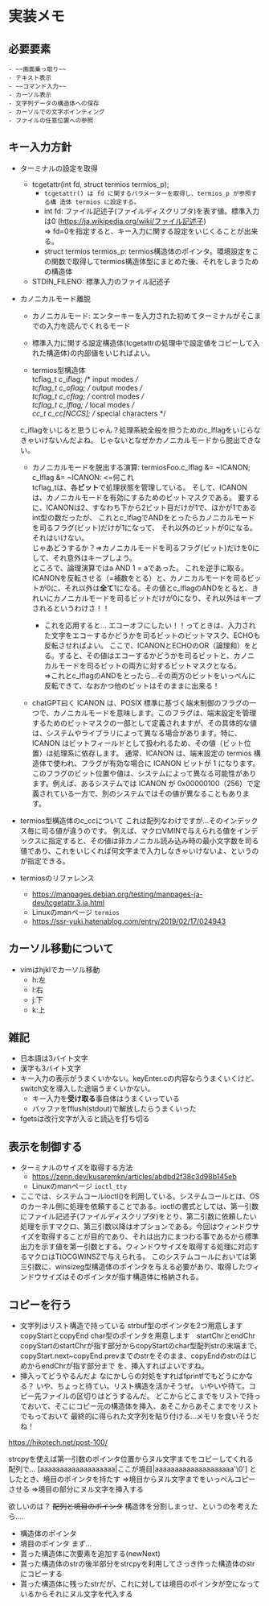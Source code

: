 # 実装メモ

## 必要要素
    - ~~画面乗っ取り~~
    - テキスト表示
    - ~~コマンド入力~~
    - カーソル表示
    - 文字列データの構造体への保存
    - カーソルでの文字ポインティング
    - ファイルの任意位置への参照

## キー入力方針

- ターミナルの設定を取得
    - tcgetattr(int fd, struct termios termios_p);
        - ``` tcgetattr() は fd に関するパラメーターを取得し、termios_p が参照する構 造体 termios に設定する。 ```
        - int fd:   ファイル記述子(ファイルディスクリプタ)を表す値。標準入力は0 (https://ja.wikipedia.org/wiki/ファイル記述子)   
        => fd=0を指定すると、キー入力に関する設定をいじくることが出来る。
        - struct termios termios_p: termios構造体のポインタ。環境設定をこの関数で取得してtermios構造体型にまとめた後、それをしまうための構造体
    - STDIN_FILENO: 標準入力のファイル記述子

- カノニカルモード離脱
    - カノニカルモード: エンターキーを入力された初めてターミナルがそこまでの入力を読んでくれるモード
    - 標準入力に関する設定構造体(tcgetattrの処理中で設定値をコピーして入れた構造体)の内部値をいじればよい。

    - termios型構造体  
    tcflag_t c_iflag;      /* input modes */  
    tcflag_t c_oflag;      /* output modes */  
    tcflag_t c_cflag;      /* control modes */  
    tcflag_t c_lflag;      /* local modes */   
    cc_t     c_cc[NCCS];   /* special characters */  

    c_iflagをいじると思うじゃん？処理系統全般を担うためのc_lflagをいじらなきゃいけないんだよね。
    じゃないとなぜかカノニカルモードから脱出できない。

    - カノニカルモードを脱出する演算: termiosFoo.c_lflag &= ~ICANON;  
    c_lflag &= ~ICANON: <=何これ  
    tcflag_tは、各**ビット**で処理状態を管理している。
    そして、ICANON は、カノニカルモードを有効にするためのビットマスクである。
    要するに、ICANONは2、すなわち下から2ビット目だけが1で、ほかが1であるint型の数だったが、
    これとc_lflagでANDをとったらカノニカルモードを司るフラグ(ビット)だけが1になって、
    それ以外のビットが0になる。それはいけない。  
    じゃあどうするか？=>カノニカルモードを司るフラグ(ビット)だけを0にして、それ意外はキープしよう。  
    ところで、論理演算ではa AND 1 = aであった。
    これを逆手に取る。ICANONを反転させる（=補数をとる）と、カノニカルモードを司るビットが0に、それ以外は**全て**1になる。その値とc_lflagのANDをとると、きれいにカノニカルモードを司るビットだけが0になり、それ以外はキープされるというわけさ！！
        - これを応用すると...
        エコーオフにしたい！！ってときは、入力された文字をエコーするかどうかを司るビットのビットマスク、ECHOも反転させればよい。
        ここで、ICANONとECHOのOR（論理和）をとる。すると、その値はエコーするかどうかを司るビットと、カノニカルモードを司るビットの両方に対するビットマスクとなる。  
        =>これとc_lflagのANDをとったら...その両方のビットをいっぺんに反転できて、なおかつ他のビットはそのままに出来る！

    - chatGPT曰く
    ICANON は、POSIX 標準に基づく端末制御のフラグの一つで、カノニカルモードを意味します。このフラグは、端末設定を管理するためのビットマスクの一部として定義されますが、その具体的な値は、システムやライブラリによって異なる場合があります。特に、ICANON はビットフィールドとして扱われるため、その値（ビット位置）は処理系に依存します。
    通常、ICANON は、端末設定の termios 構造体で使われ、フラグが有効な場合に ICANON ビットが 1 になります。このフラグのビット位置や値は、システムによって異なる可能性があります。例えば、あるシステムでは ICANON が 0x00000100（256）で定義されている一方で、別のシステムではその値が異なることもあります。

- termios型構造体のc_ccについて
    これは配列なわけですが...そのインデックス毎に司る値が違うのです。
    例えば、マクロVMINで与えられる値をインデックスに指定すると、その値は非カノニカル読み込み時の最小文字数を司る値であり、これをいじくれば何文字まで入力しなきゃいけないよ、というのが指定できる。

- termiosのリファレンス
    - https://manpages.debian.org/testing/manpages-ja-dev/tcgetattr.3.ja.html
    - Linuxのmanページ ``termios``
    - https://ssr-yuki.hatenablog.com/entry/2019/02/17/024943

## カーソル移動について
- vimはhjklでカーソル移動
    - h:左
    - l:右
    - j:下
    - k:上

## 雑記
- 日本語は3バイト文字
- 漢字も3バイト文字
- キー入力の表示がうまくいかない。keyEnter.cの内容ならうまくいくけど、switch文を導入した途端うまくいかない。
    - キー入力を**受け取る**事自体はうまくいっている
    - バッファをfflush(stdout)で解放したらうまくいった
- fgetsは改行文字が入ると読込を打ち切る


## 表示を制御する    
- ターミナルのサイズを取得する方法
    - https://zenn.dev/kusaremkn/articles/abdbd2f38c3d98b145eb
    - Linuxのmanページ ``ioctl_tty``
- ここでは、システムコールioctl()を利用している。システムコールとは、OSのカーネル側に処理を依頼することである。ioctlの書式としては、第一引数にファイル記述子(ファイルディスクリプタ)をとり、第二引数に依頼したい処理を示すマクロ、第三引数以降はオプションである。今回はウィンドウサイズを取得することが目的であり、それは出力にまつわる事であるから標準出力を示す値を第一引数とする。ウィンドウサイズを取得する処理に対応するマクロはTIOCGWINSZで与えられる。
このシステムコールにおいては第三引数に、winsizeg型構造体のポインタを与える必要があり、取得したウィンドウサイズはそのポインタが指す構造体に格納される。

## コピーを行う
- 文字列はリスト構造で持っている
strbuf型のポインタを2つ用意します copyStartとcopyEnd
char型のポインタを用意します　startChrとendChr
copyStartのstartChrが指す部分からcopyStartのchar型配列strの末端まで、
copyStart.next~copyEnd.prevまでのstrをそのまま、copyEndのstrのはじめからendChrが指す部分まで
を、挿入すればよいですね。
- 挿入ってどうやるんだよ
なにかしらの対処をすればfprintfでもどうにかなる？
いや、ちょっと待てい。リスト構造を活かそうぜ。
いやいや待て。コピー先ファイルの区切りはどうするんだ。
どこからどこまでをリストで持っておいて、そこにコピー元の構造体を挿入、あそこからあそこまでをリストでもっておいて
最終的に得られた文字列を貼り付ける...メモリを食いそうだね！


https://hikotech.net/post-100/


strcpyを使えば第一引数のポインタ位置からヌル文字までをコピーしてくれる
配列で...
\[aaaaaaaaaaaaaaaaaaa|ここが境目|aaaaaaaaaaaaaaaaaaaa'\0']
としたとき、境目のポインタを持たす
=>境目からヌル文字までをいっぺんコピーさせる
=>境目の部分にヌル文字を挿入する

欲しいのは？
    ~~配列と境目のポインタ~~
    構造体を分割しまっせ、というのを考えたら....
- 構造体のポインタ
- 境目のポインタ
まず...
- 貰った構造体に次要素を追加する(newNext)
- 貰った構造体のstrの後半部分をstrcpyを利用してさっき作った構造体のstrにコピーする
- 貰った構造体に残ったstrだが、これに対しては境目のポインタが空になっているからそれにヌル文字を代入する


